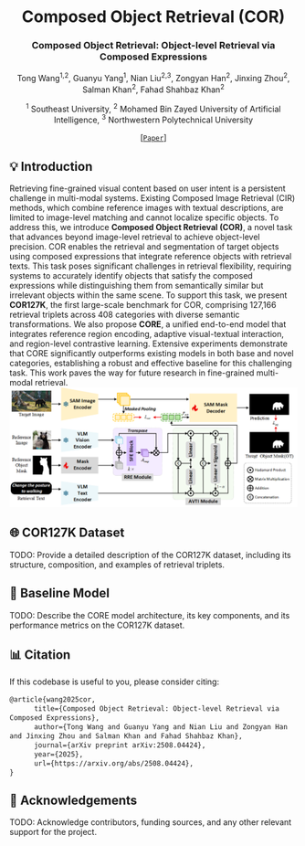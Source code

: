 <div align="center">
<h1> Composed Object Retrieval (COR) </h1>
<h3>Composed Object Retrieval: Object-level Retrieval via Composed Expressions</h3>

Tong Wang<sup>1,2</sup>, Guanyu Yang<sup>1</sup>, Nian Liu<sup>2,3</sup>, Zongyan Han<sup>2</sup>, Jinxing Zhou<sup>2</sup>, Salman Khan<sup>2</sup>, Fahad Shahbaz Khan<sup>2</sup>

<sup>1</sup> Southeast University, <sup>2</sup> Mohamed Bin Zayed University of Artificial Intelligence, <sup>3</sup> Northwestern Polytechnical University

[[`Paper`](https://arxiv.org/abs/2508.04424)] 
</div>

## 💡 Introduction
Retrieving fine-grained visual content based on user intent is a persistent challenge in multi-modal systems. Existing Composed Image Retrieval (CIR) methods, which combine reference images with textual descriptions, are limited to image-level matching and cannot localize specific objects. To address this, we introduce **Composed Object Retrieval (COR)**, a novel task that advances beyond image-level retrieval to achieve object-level precision. COR enables the retrieval and segmentation of target objects using composed expressions that integrate reference objects with retrieval texts. This task poses significant challenges in retrieval flexibility, requiring systems to accurately identify objects that satisfy the composed expressions while distinguishing them from semantically similar but irrelevant objects within the same scene. 
To support this task, we present **COR127K**, the first large-scale benchmark for COR, comprising 127,166 retrieval triplets across 408 categories with diverse semantic transformations. We also propose **CORE**, a unified end-to-end model that integrates reference region encoding, adaptive visual-textual interaction, and region-level contrastive learning. Extensive experiments demonstrate that CORE significantly outperforms existing models in both base and novel categories, establishing a robust and effective baseline for this challenging task. This work paves the way for future research in fine-grained multi-modal retrieval.
![](figures/framework.png)

## 🌐 COR127K Dataset
TODO: Provide a detailed description of the COR127K dataset, including its structure, composition, and examples of retrieval triplets.

## 🏫 Baseline Model
TODO: Describe the CORE model architecture, its key components, and its performance metrics on the COR127K dataset.

## 📊 Citation
If this codebase is useful to you, please consider citing:
```
@article{wang2025cor,
      title={Composed Object Retrieval: Object-level Retrieval via Composed Expressions}, 
      author={Tong Wang and Guanyu Yang and Nian Liu and Zongyan Han and Jinxing Zhou and Salman Khan and Fahad Shahbaz Khan},
      journal={arXiv preprint arXiv:2508.04424},
      year={2025},
      url={https://arxiv.org/abs/2508.04424}, 
}
```

## 📝 Acknowledgements
TODO: Acknowledge contributors, funding sources, and any other relevant support for the project.
